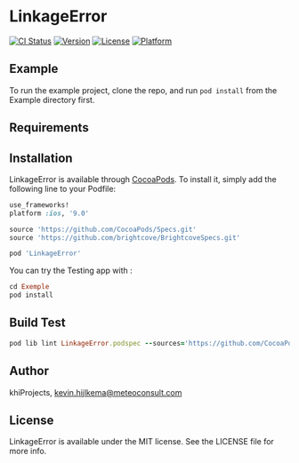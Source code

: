 # LinkageError

[![CI Status](https://img.shields.io/travis/khiProjects/LinkageError.svg?style=flat)](https://travis-ci.org/khiProjects/LinkageError)
[![Version](https://img.shields.io/cocoapods/v/LinkageError.svg?style=flat)](https://cocoapods.org/pods/LinkageError)
[![License](https://img.shields.io/cocoapods/l/LinkageError.svg?style=flat)](https://cocoapods.org/pods/LinkageError)
[![Platform](https://img.shields.io/cocoapods/p/LinkageError.svg?style=flat)](https://cocoapods.org/pods/LinkageError)

## Example

To run the example project, clone the repo, and run `pod install` from the Example directory first.

## Requirements

## Installation

LinkageError is available through [CocoaPods](https://cocoapods.org). To install
it, simply add the following line to your Podfile:

```ruby
use_frameworks!
platform :ios, '9.0'

source 'https://github.com/CocoaPods/Specs.git'
source 'https://github.com/brightcove/BrightcoveSpecs.git'

pod 'LinkageError'
```

You can try the Testing app with :
```ruby
cd Exemple
pod install
```
## Build Test
```ruby
pod lib lint LinkageError.podspec --sources='https://github.com/CocoaPods/Specs.git,https://github.com/brightcove/BrightcoveSpecs.git' --allow-warnings
```
## Author

khiProjects, kevin.hijlkema@meteoconsult.com

## License

LinkageError is available under the MIT license. See the LICENSE file for more info.
